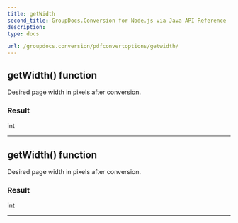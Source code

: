```yaml
---
title: getWidth
second_title: GroupDocs.Conversion for Node.js via Java API Reference
description: 
type: docs

url: /groupdocs.conversion/pdfconvertoptions/getwidth/
---
```


## getWidth()  function

 Desired page width in pixels after conversion.
 

### Result
int


---


## getWidth()  function

 Desired page width in pixels after conversion.
 

### Result
int


---


